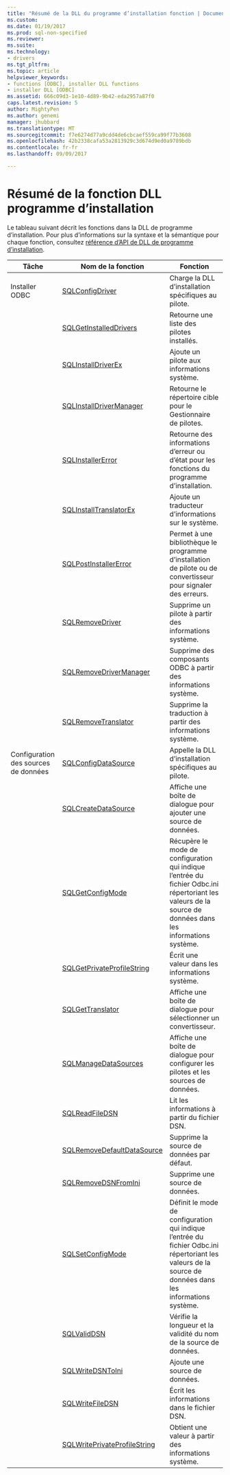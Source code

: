 ```yaml
---
title: "Résumé de la DLL du programme d’installation fonction | Documents Microsoft"
ms.custom: 
ms.date: 01/19/2017
ms.prod: sql-non-specified
ms.reviewer: 
ms.suite: 
ms.technology:
- drivers
ms.tgt_pltfrm: 
ms.topic: article
helpviewer_keywords:
- functions [ODBC], installer DLL functions
- installer DLL [ODBC]
ms.assetid: 666c09d3-1e10-4d89-9b42-eda2957a87f0
caps.latest.revision: 5
author: MightyPen
ms.author: genemi
manager: jhubbard
ms.translationtype: MT
ms.sourcegitcommit: f7e6274d77a9cdd4de6cbcaef559ca99f77b3608
ms.openlocfilehash: 42b2338cafa53a2813929c3d674d9ed0a9789bdb
ms.contentlocale: fr-fr
ms.lasthandoff: 09/09/2017

---
```

# <a name="installer-dll-function-summary"></a>Résumé de la fonction DLL programme d’installation
Le tableau suivant décrit les fonctions dans la DLL de programme d’installation. Pour plus d’informations sur la syntaxe et la sémantique pour chaque fonction, consultez [référence d’API de DLL de programme d’installation](../../../odbc/reference/syntax/installer-dll-api-reference-function.md).  
  
|Tâche|Nom de la fonction|Fonction|  
|----------|-------------------|-------------|  
|Installer ODBC|[SQLConfigDriver](../../../odbc/reference/syntax/sqlconfigdriver-function.md)|Charge la DLL d’installation spécifiques au pilote.|  
||[SQLGetInstalledDrivers](../../../odbc/reference/syntax/sqlgetinstalleddrivers-function.md)|Retourne une liste des pilotes installés.|  
||[SQLInstallDriverEx](../../../odbc/reference/syntax/sqlinstalldriverex-function.md)|Ajoute un pilote aux informations système.|  
||[SQLInstallDriverManager](../../../odbc/reference/syntax/sqlinstalldrivermanager-function.md)|Retourne le répertoire cible pour le Gestionnaire de pilotes.|  
||[SQLInstallerError](../../../odbc/reference/syntax/sqlinstallererror-function.md)|Retourne des informations d’erreur ou d’état pour les fonctions du programme d’installation.|  
||[SQLInstallTranslatorEx](../../../odbc/reference/syntax/sqlinstalltranslatorex-function.md)|Ajoute un traducteur d’informations sur le système.|  
||[SQLPostInstallerError](../../../odbc/reference/syntax/sqlpostinstallererror-function.md)|Permet à une bibliothèque le programme d’installation de pilote ou de convertisseur pour signaler des erreurs.|  
||[SQLRemoveDriver](../../../odbc/reference/syntax/sqlremovedriver-function.md)|Supprime un pilote à partir des informations système.|  
||[SQLRemoveDriverManager](../../../odbc/reference/syntax/sqlremovedrivermanager-function.md)|Supprime des composants ODBC à partir des informations système.|  
||[SQLRemoveTranslator](../../../odbc/reference/syntax/sqlremovetranslator-function.md)|Supprime la traduction à partir des informations système.|  
|Configuration des sources de données|[SQLConfigDataSource](../../../odbc/reference/syntax/sqlconfigdatasource-function.md)|Appelle la DLL d’installation spécifiques au pilote.|  
||[SQLCreateDataSource](../../../odbc/reference/syntax/sqlcreatedatasource-function.md)|Affiche une boîte de dialogue pour ajouter une source de données.|  
||[SQLGetConfigMode](../../../odbc/reference/syntax/sqlgetconfigmode-function.md)|Récupère le mode de configuration qui indique l’entrée du fichier Odbc.ini répertoriant les valeurs de la source de données dans les informations système.|  
||[SQLGetPrivateProfileString](../../../odbc/reference/syntax/sqlgetprivateprofilestring-function.md)|Écrit une valeur dans les informations système.|  
||[SQLGetTranslator](../../../odbc/reference/syntax/sqlgettranslator-function.md)|Affiche une boîte de dialogue pour sélectionner un convertisseur.|  
||[SQLManageDataSources](../../../odbc/reference/syntax/sqlmanagedatasources.md)|Affiche une boîte de dialogue pour configurer les pilotes et les sources de données.|  
||[SQLReadFileDSN](../../../odbc/reference/syntax/sqlreadfiledsn-function.md)|Lit les informations à partir du fichier DSN.|  
||[SQLRemoveDefaultDataSource](../../../odbc/reference/syntax/sqlremovedefaultdatasource-function.md)|Supprime la source de données par défaut.|  
||[SQLRemoveDSNFromIni](../../../odbc/reference/syntax/sqlremovedsnfromini-function.md)|Supprime une source de données.|  
||[SQLSetConfigMode](../../../odbc/reference/syntax/sqlsetconfigmode-function.md)|Définit le mode de configuration qui indique l’entrée du fichier Odbc.ini répertoriant les valeurs de la source de données dans les informations système.|  
||[SQLValidDSN](../../../odbc/reference/syntax/sqlvaliddsn-function.md)|Vérifie la longueur et la validité du nom de la source de données.|  
||[SQLWriteDSNToIni](../../../odbc/reference/syntax/sqlwritedsntoini-function.md)|Ajoute une source de données.|  
||[SQLWriteFileDSN](../../../odbc/reference/syntax/sqlwritefiledsn-function.md)|Écrit les informations dans le fichier DSN.|  
||[SQLWritePrivateProfileString](../../../odbc/reference/syntax/sqlwriteprivateprofilestring-function.md)|Obtient une valeur à partir des informations système.|
